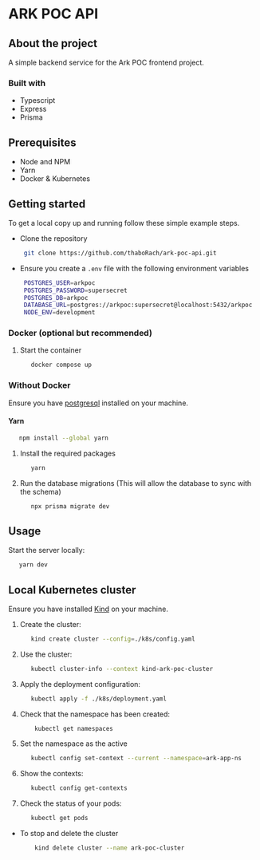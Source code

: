 # ARK POC API

## About the project

A simple backend service for the Ark POC frontend project.

### Built with

- Typescript
- Express
- Prisma

## Prerequisites

- Node and NPM
- Yarn
- Docker & Kubernetes

## Getting started

To get a local copy up and running follow these simple example steps.

- Clone the repository

  ```bash
   git clone https://github.com/thaboRach/ark-poc-api.git
  ```

- Ensure you create a `.env` file with the following environment variables

  ```bash
   POSTGRES_USER=arkpoc
   POSTGRES_PASSWORD=supersecret
   POSTGRES_DB=arkpoc
   DATABASE_URL=postgres://arkpoc:supersecret@localhost:5432/arkpoc
   NODE_ENV=development
  ```

### Docker (optional but recommended)

1. Start the container

   ```bash
      docker compose up
   ```

### Without Docker

Ensure you have [postgresql](https://www.postgresql.org/download/) installed on your machine.

#### Yarn

```bash
   npm install --global yarn
```

1. Install the required packages

   ```bash
      yarn
   ```

2. Run the database migrations (This will allow the database to sync with the schema)

   ```bash
      npx prisma migrate dev
   ```

## Usage

Start the server locally:

```bash
   yarn dev
```

## Local Kubernetes cluster

Ensure you have installed [Kind](https://kind.sigs.k8s.io/#installation-and-usage) on your machine.

1. Create the cluster:

   ```bash
      kind create cluster --config=./k8s/config.yaml
   ```

2. Use the cluster:

   ```bash
      kubectl cluster-info --context kind-ark-poc-cluster
   ```

3. Apply the deployment configuration:

   ```bash
      kubectl apply -f ./k8s/deployment.yaml
   ```

4. Check that the namespace has been created:

   ```bash
       kubectl get namespaces
   ```

5. Set the namespace as the active

   ```bash
      kubectl config set-context --current --namespace=ark-app-ns
   ```

6. Show the contexts:

   ```bash
      kubectl config get-contexts
   ```

7. Check the status of your pods:

   ```bash
      kubectl get pods
   ```

- To stop and delete the cluster

  ```bash
      kind delete cluster --name ark-poc-cluster
  ```
